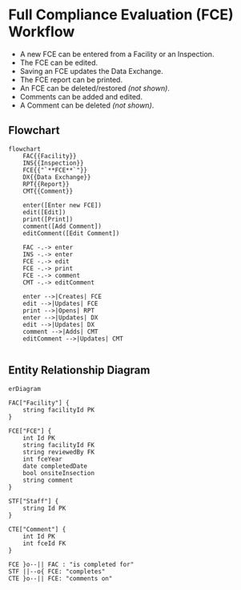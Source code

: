 # Full Compliance Evaluation (FCE) Workflow

* A new FCE can be entered from a Facility or an Inspection.
* The FCE can be edited.
* Saving an FCE updates the Data Exchange.
* The FCE report can be printed.
* An FCE can be deleted/restored *(not shown)*.
* Comments can be added and edited.
* A Comment can be deleted *(not shown)*.

## Flowchart

```mermaid
flowchart
    FAC{{Facility}}
    INS{{Inspection}}
    FCE{{"`**FCE**`"}}
    DX{{Data Exchange}}
    RPT{{Report}}
    CMT{{Comment}}

    enter([Enter new FCE])
    edit([Edit])
    print([Print])
    comment([Add Comment])
    editComment([Edit Comment])

    FAC -.-> enter
    INS -.-> enter
    FCE -.-> edit
    FCE -.-> print
    FCE -.-> comment
    CMT -.-> editComment

    enter -->|Creates| FCE
    edit -->|Updates| FCE
    print -->|Opens| RPT
    enter -->|Updates| DX
    edit -->|Updates| DX
    comment -->|Adds| CMT
    editComment -->|Updates| CMT
    
```

## Entity Relationship Diagram

```mermaid
erDiagram

FAC["Facility"] {
    string facilityId PK
}

FCE["FCE"] {
    int Id PK
    string facilityId FK
    string reviewedBy FK
    int fceYear
    date completedDate
    bool onsiteInsection
    string comment
}

STF["Staff"] {
    string Id PK
}

CTE["Comment"] {
    int Id PK
    int fceId FK
}

FCE }o--|| FAC : "is completed for"
STF ||--o{ FCE: "completes"
CTE }o--|| FCE: "comments on"

```
